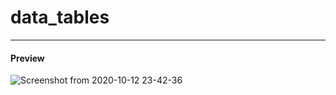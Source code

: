 # data_tables
-------------

#### Preview 

![Screenshot from 2020-10-12 23-42-36](https://user-images.githubusercontent.com/35567854/95785696-0af23400-0cf8-11eb-8103-5aa41f69bf39.png)
